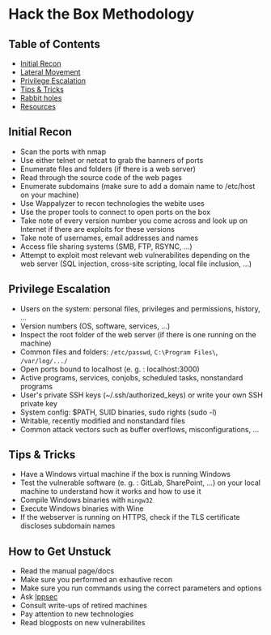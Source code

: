 # Hack the Box Methodology

## Table of Contents
* [Initial Recon](#initial-recon)
* [Lateral Movement](#lateral-movement)
* [Privilege Escalation](#privilege-escalation)
* [Tips & Tricks](#tips-&-tricks)
* [Rabbit holes](#rabbit-holes)
* [Resources](#resources)


## Initial Recon
* Scan the ports with nmap
* Use either telnet or netcat to grab the banners of ports
* Enumerate files and folders (if there is a web server)
* Read through the source code of the web pages 
* Enumerate subdomains (make sure to add a domain name to /etc/host on your machine)
* Use Wappalyzer to recon technologies the webite uses
* Use the proper tools to connect to open ports on the box
* Take note of every version number you come across and look up on Internet if there are exploits for these versions
* Take note of usernames, email addresses and names
* Access file sharing systems (SMB, FTP, RSYNC, ...)
* Attempt to exploit most relevant web vulnerabilites depending on the web server (SQL injection, cross-site scripting, local file inclusion, ...)

## Privilege Escalation
* Users on the system: personal files, privileges and permissions, history, ...
* Version numbers (OS, software, services, ...)
* Inspect the root folder of the web server (if there is one running on the machine)
* Common files and folders: `/etc/passwd`, `C:\Program Files\`, `/var/log/.../`
* Open ports bound to localhost (e. g. : localhost:3000)
* Active programs, services, conjobs, scheduled tasks, nonstandard programs
* User's private SSH keys (~/.ssh/authorized_keys) or write your own SSH private key 
* System config: $PATH, SUID binaries, sudo rights (sudo -l)
* Writable, recently modified and nonstandard files
* Common attack vectors such as buffer overflows, misconfigurations, ...

## Tips & Tricks
* Have a Windows virtual machine if the box is running Windows
* Test the vulnerable software (e. g. : GitLab, SharePoint, ...) on your local machine to understand how it works and how to use it
* Compile Windows binaries with `mingw32` 
* Execute Windows binaries with Wine
* If the webserver is running on HTTPS, check if the TLS certificate discloses subdomain names

## How to Get Unstuck
* Read the manual page/docs
* Make sure you performed an exhautive recon
* Make sure you run commands using the correct parameters and options
* Ask [Ippsec](https://ippsec.rocks)
* Consult write-ups of retired machines 
* Pay attention to new technologies
* Read blogposts on new vulnerabilites
